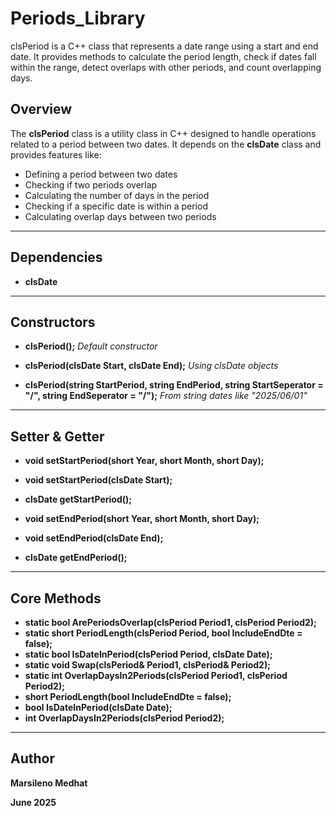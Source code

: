 # Periods_Library
clsPeriod is a C++ class that represents a date range using a start and end date. It provides methods to calculate the period length, check if dates fall within the range, detect overlaps with other periods, and count overlapping days.

## Overview

The **clsPeriod** class is a utility class in C++ designed to handle operations related to a period between two dates. It depends on the **clsDate** class and provides features like:

* Defining a period between two dates
* Checking if two periods overlap
* Calculating the number of days in the period
* Checking if a specific date is within a period
* Calculating overlap days between two periods

---

## Dependencies

* **clsDate**  
---

## Constructors

* **clsPeriod();** *Default constructor*

* **clsPeriod(clsDate Start, clsDate End);** *Using clsDate objects*

* **clsPeriod(string StartPeriod, string EndPeriod, string StartSeperator = "/", string EndSeperator = "/");** *From string dates like "2025/06/01"*

---

## Setter & Getter

* **void setStartPeriod(short Year, short Month, short Day);**
* **void setStartPeriod(clsDate Start);**
* **clsDate getStartPeriod();**

* **void setEndPeriod(short Year, short Month, short Day);**
* **void setEndPeriod(clsDate End);**
* **clsDate getEndPeriod();**

---

## Core Methods

* **static bool ArePeriodsOverlap(clsPeriod Period1, clsPeriod Period2);**
* **static short PeriodLength(clsPeriod Period, bool IncludeEndDte = false);**
* **static bool IsDateInPeriod(clsPeriod Period, clsDate Date);**
* **static void Swap(clsPeriod& Period1, clsPeriod& Period2);**
* **static int OverlapDaysIn2Periods(clsPeriod Period1, clsPeriod Period2);**
* **short PeriodLength(bool IncludeEndDte = false);**
* **bool IsDateInPeriod(clsDate Date);**
* **int OverlapDaysIn2Periods(clsPeriod Period2);**

---

## Author

**Marsileno Medhat** 

**June 2025**
